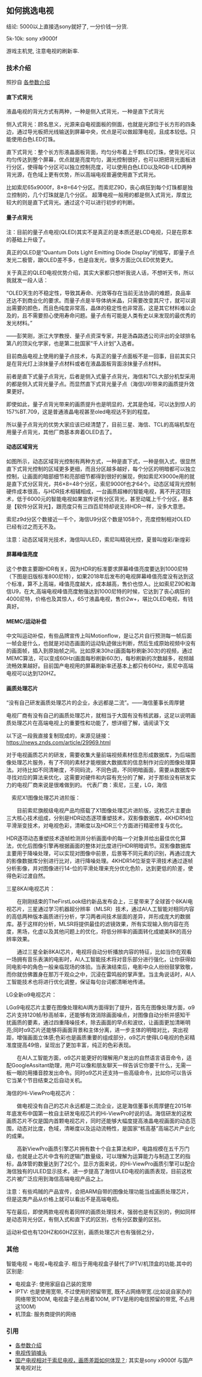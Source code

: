 ## 如何挑选电视

结论: 5000以上直接选sony就好了, 一分价钱一分货.

5k-10k: sony x9000f

游戏主机党, 注意电视的刷新率.

### 技术介绍
照抄自 [各参数介绍](https://zhuanlan.zhihu.com/p/41073817)
#### 直下式背光
液晶电视的背光方式有两种，一种是侧入式背光，一种是直下式背光

侧入式背光：顾名思义，光源来自电视面板的侧面，也就是光源位于长方形的四条边，通过导光板把光线输送到屏幕中央，优点是可以做超薄电视，且成本较低。只能使用白色LED灯珠。

直下式背光：整个长方形液晶面板背面，均匀分布着上千颗LED灯珠，使背光可以均匀传达到整个屏幕，优点就是亮度均匀，漏光控制很好，也可以把把背光面板进行分区，使得每个分区可以独立控制亮度，可以使用白色LED以及RGB-LED两种背光源，在色域上更有优势，所以高端电视普遍使用直下式背光。

比如索尼65x9000f，8×8=64个分区。而索尼Z9D，丧心病狂到每个灯珠都是独立控制的，几个灯珠就是几个分区。
超薄电视一般用的都是侧入式背光，厚度比较大的则是直下式背光。通过这个可以进行初步的判断。

#### 量子点背光
注：目前的量子点电视(QLED)其实不是真正的是本质还是LCD电视，只是在原本的基础上升级了。

真正的QLED是“Quantum Dots Light Emitting Diode Display”的缩写，即量子点发光二极管，跟OLED差不多，也是自发光，很多方面比OLED优势更大。

关于真正的QLED电视优势介绍，其实大家都只想听我说人话，不想听天书，所以我就发一段人话：

“OLED天生的不稳定性，导致其寿命、光效等存在当前无法协调的难题，良品率还达不到商业化的要求。而量子点是半导体纳米晶，只需要改变其尺寸，就可以调出需要的颜色，而且色纯度非常高，晶体的稳定性也非常高，这是其它材料难以企及的，且不需要担心使用寿命问题。量子点有可能是人类有史以来发现的最优秀的发光材料。”

——彭笑刚，浙江大学教授、量子点资深专家，并是汤森路透公司评出的全球排名第八的顶尖化学家，也是第二批国家“千人计划”入选者。

目前商品电视上使用的量子点技术，与真正的量子点面板不是一回事，目前其实只是在背光灯上涂抹量子点材料或者在液晶面板背面涂抹量子点材料。

前者是直下式量子点背光，后者是侧入式量子点背光，海信和TCL大部分机型采用的都是侧入式背光量子点。而显然直下式背光量子点（海信U9)带来的画质提升效果更好。

即使如此，量子点背光带来的画质提升也是明显的，尤其是色域，可以达到惊人的157%BT.709，这是普通液晶电视甚至oled电视达不到的程度。

所以量子点背光的优势大家应该已经清楚了，目前三星、海信、TCL的高端机型在用量子点背光，其他厂商基本奔着OLED去了。

#### 动态区域背光
如图所示，动态区域背光控制有两种方式，一种是直下式，一种是侧入式，很显然直下式背光控制的区域更多更细，而且分区越多越好，每个分区的明暗都可以独立控制，让画面的暗部细节和亮部细节都得到很好的展现，例如索尼X9000e用的就是直下式分区背光，共6×8=48个分区，索尼9000f也才64个。动态区域背光控制硬件成本很高，与HDR技术相辅相成，一台画质超棒的智能电视，离不开这项技术，低于6000元的智能电视如果宣传说有分区背光，甚至动辄上千个分区，基本是【软件分区背光】，跟亮度只有三四百尼特却说支持HDR一样，没多大意思。

索尼z9d分区个数接近一千个，海信U9分区个数是1058个，亮度控制相对OLED已经有过之而无不及。

注意：动态区域背光技术，海信叫ULED，索尼叫精锐光控，夏普叫煌彩/新煌彩

#### 屏幕峰值亮度
这个参数主要跟HDR有关，因为HDR的标准要求屏幕峰值亮度要达到1000尼特（下图是旧版标准800尼特），如果2018年后发布的电视屏幕峰值亮度没有达到这个标准，算不上高端，峰值亮度越大，成本越高，售价也惊人。比如索尼Z9D和海信U9，在大,高端电视峰值亮度勉强达到1000尼特的时候，它达到了丧心病狂的4000尼特，价格也及其惊人，65寸液晶电视，售价2w+，堪比OLED电视，有钱真好。

#### MEMC/运动补偿
中文叫运动补偿，有些品牌宣传上叫Motionflow，是让芯片自行预测每一帧后面一帧会是什么，也就是对动态画面的运动轨迹做出判断，然后生成原始视频中没有的画面帧，插入到原始帧之间。比如原来30hz(画面每秒刷新30次)的视频，通过MEMC算法，可以变成60Hz(画面每秒刷新60次)，每秒刷新的次数越多，视频越流畅效果越好。目前国产电视用的屏幕刷新率还基本上都只有60Hz，索尼中高端电视可以达到120HZ。

#### 画质处理芯片
“没有自己研发画质处理芯片的企业，永远都是二流”。——海信董事长周厚健

电视厂商有没有自己的画质处理芯片，就相当于大国有没有核武器，这足以说明画质处理芯片在高端电视上的重要性和功能了，想详细了解，请阅读下文

以下这一段我直接复制现成的，来源见链接：https://news.znds.com/article/29969.html

对于电视画质芯片的研发，需要收集大量前端视频素材信息形成数据库，为后端图像处理芯片服务，有了不同的素材才能根据大数据库的信息制作对应的图像处理算法。对待比如不同清晰度，不同码流，不同色调，不同明暗画面，需要从数据库中寻找对应的算法来优化，这需要对硬件和内容有充分的了解，对于那些没有研发实力的电视厂商来说是很难做到的。
代表厂商：索尼，三星，LG，海信

　索尼X1图像处理芯片进阶版：

　　目前索尼旗舰级电视产品均搭载了X1图像处理芯片进阶版，这枚芯片主要由三大核心技术组成，分别是HDR动态逐项重塑技术，双影像数据库，4KHDR14位平滑渐变技术，对电视色彩，清晰度以及HDR三个方面进行精密修复与优化。

HDR逐项动态重塑技术逐帧检测并分析画面中的每一个对象并给出最佳优化算法，优化后图像引擎再根据画面的整体对比度进行HDR明暗调节。双影像数据库主要用于降噪处理，可以实现对图像中前景，后景等不同元素的识别，再通过庞大的影像数据库分别进行比对，进行降噪处理。4KHDR14位渐变平滑技术通过逐帧分析影像，并对图像进行14-位的平滑处理来充分优化色阶，达到更低的阶差，使得色彩过渡自然。


三星8KAI电视芯片：

　　在刚刚结束的TheFirstLook纽约新品发布会上，三星带来了全球首个8KAI电视芯片，三星通过学习机器超分辨率（MLSR）技术，通过AI人工智能对相同内容的高低两种版本画质进行分析，学习两者间技术层面的差异，并形成庞大的数据库。基于这样的分析，MLSR将提供最佳的滤镜效果，所有实现输入侧内容在亮度，黑场，化虚以及其他问题上的优化，将低分辨率的画面转化成媲美8K的高分辨率效果。

　　通过三星全新8KAI芯片，电视将自动分析播放内容的特征，比如当你在观看一场拥有音乐表演的电影时，AI人工智能技术将对音乐部分进行强化，让你获得如同电影中的角色一般亲临现场的体验。当表演结束后，电影中众人纷纷鼓掌致敬，而你就仿佛置身在那万千观众之中，沉浸在雷鸣般的掌声里。当主角说话时，AI人工智能技术也将进行优化调整，保证每句台词都清晰地传递。

LG全新α9电视芯片：

LGα9电视芯片主要在图像处理和AI两方面得到了提升，首先在图像处理方面，α9芯片支持120帧/秒高帧率，还能够有效消除画面噪点，对图像自动分析并感知干扰画质的要素，通过四重降噪技术，除去画面的早点和波纹，让画面更加清晰明亮;同时α9芯片还能够将画面背景和主体分离，进一步主体的明暗对比，突出视距，增强画面立体感;色彩也是画质重要的组成部分，α9芯片使得LG电视的色彩精准度提高49倍，呈现出了更加丰富，纯正的色彩表现。

　　在AI人工智能方面，α9芯片能更好的理解用户发出的自然语言语音命令，适配GoogleAssitant助理，用户可以像和朋友聊天一样告诉它你要干什么，无需一板一眼的用播音腔发出命令。同时α9芯片还支持一些高级命令，比如你可以告诉它当某个节目结束之后自动关机。

海信的Hi-ViewPro电视芯片：

　　做电视没有自己的芯片永远都是二流企业，这是海信董事长周厚健在2015年年底发布中国第一枚自主研发电视芯片的Hi-ViewPro时说的话。海信研发的这枚画质芯片不仅是国内首颗电视芯片，同时还能够大幅度提高液晶电视画面的动态范围，动态对比度，色域，清晰度以及运动流畅性，是国家“核高基”高端芯片产业化的成果。

　　高新ViewPro画质引擎芯片拥有数十个自主算法和IP，电路规模在五千万门级，也就是止芯片中含有的逻辑门数量级，可以理解为运算能力与制造工艺的指标，晶体管的数量达到了2亿个。显示方面来说，的Hi-ViewPro画质引擎可以配合海信独有的ULED显示技术，进一步提高了海信ULED电视的画质表现，目前这枚芯片被广泛应用到海信高端电视产品之上。

注意：有些鸡贼的产品宣传，会把ARM自带的图像处理功能当成画质处理芯片，但是这类产品从价格上就可以看出不是高端电视。

写在最后，即使两款电视有着同样的画质处理技术，强弱也是有区别的，例如同样是动态背光分区，有侧入式和直下式的区别，也有分区数量的区别。

运动补偿也有120HZ和60HZ区别，画质处理芯片也有强弱之分，

### 其他
智能电视 = 电视+电视盒子. 相当于用电视盒子替代了IPTV/机顶盒的功能.其中的区别是:
- 电视盒子: 使用家庭自己装的宽带
- IPTV: 也是使用宽带, 不过使用的预留带宽, 既不占网络带宽.(比如说自家办的网络带宽100M, 电视盒子是占用着100M, IPTV是用的电信预留的带宽, 不占用这100M)
- 机顶盒: 服务商提供的网络

### 引用
- [各参数介绍](https://zhuanlan.zhihu.com/p/41073817)
- [电视传销噱头](https://zhuanlan.zhihu.com/p/40142592)
- [国产电视相对于索尼电视，画质差距如何体现？](https://mp.weixin.qq.com/s?__biz=MzU3MjcwOTU5MQ==&mid=2247483689&idx=1&sn=9219bc4816d0ff8186f80232f8e7f376&chksm=fccd8e91cbba07876e18df970c528e3a72d701a5334adba5acf14767bb9e0375e172674d3e0c&scene=21#wechat_redirect): 其实是sony x9000f 与国产某电视对比

